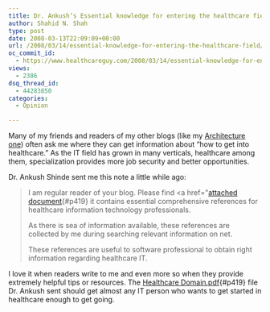 ```yaml
---
title: Dr. Ankush’s Essential knowledge for entering the healthcare field
author: Shahid N. Shah
type: post
date: 2008-03-13T22:09:09+00:00
url: /2008/03/14/essential-knowledge-for-entering-the-healthcare-field/
oc_commit_id:
  - https://www.healthcareguy.com/2008/03/14/essential-knowledge-for-entering-the-healthcare-field/1478770402
views:
  - 2386
dsq_thread_id:
  - 44283850
categories:
  - Opinion

---
```

Many of my friends and readers of my other blogs (like my [Architecture one][1]) often ask me where they can get information about &#8220;how to get into healthcare.&#8221; As the IT field has grown in many verticals, healthcare among them, specialization provides more job security and better opportunities.

Dr. Ankush Shinde sent me this note a little while ago:

> I am regular reader of your blog. Please find <a href="[attached document][2]{#p419} it contains essential comprehensive references for healthcare information technology professionals.
> 
> As there is sea of information available, these references are collected by me during searching relevant information on net.
> 
> These references are useful to software professional to obtain right information regarding healthcare IT. 

I love it when readers write to me and even more so when they provide extremely helpful tips or resources. The [Healthcare Domain.pdf][2]{#p419} file Dr. Ankush sent should get almost any IT person who wants to get started in healthcare enough to get going.

 [1]: http://shahid.shah.org
 [2]: http://healthcareguy.blueserf.com/uploads/2008/03/healthcare-domain.pdf